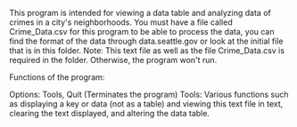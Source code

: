 This program is intended for viewing a data table and analyzing data of crimes in a city's neighborhoods.
You must have a file called Crime_Data.csv for this program to be able to process the data, you can
find the format of the data through data.seattle.gov or look at the initial file that is in this folder.
Note: This text file as well as the file Crime_Data.csv is required in the folder. Otherwise, the program won't run.

Functions of the program:

Options: Tools, Quit (Terminates the program)
Tools: Various functions such as displaying a key or data (not as a table) and 
       viewing this text file in text, clearing the text displayed, and altering
       the data table.
